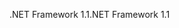 <span data-ttu-id="c38b9-101">.NET Framework 1.1</span><span class="sxs-lookup"><span data-stu-id="c38b9-101">.NET Framework 1.1</span></span>
